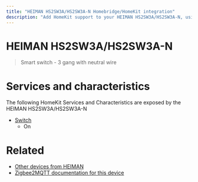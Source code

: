 ```yaml
---
title: "HEIMAN HS2SW3A/HS2SW3A-N Homebridge/HomeKit integration"
description: "Add HomeKit support to your HEIMAN HS2SW3A/HS2SW3A-N, using Homebridge, Zigbee2MQTT and homebridge-z2m."
---
```

<!---
This file has been GENERATED using src/docgen/docgen.ts
DO NOT EDIT THIS FILE MANUALLY!
-->
# HEIMAN HS2SW3A/HS2SW3A-N
> Smart switch - 3 gang with neutral wire


# Services and characteristics
The following HomeKit Services and Characteristics are exposed by
the HEIMAN HS2SW3A/HS2SW3A-N

* [Switch](../../switch.md)
  * On


# Related
* [Other devices from HEIMAN](../index.md#heiman)
* [Zigbee2MQTT documentation for this device](https://www.zigbee2mqtt.io/devices/HS2SW3A_HS2SW3A-N.html)